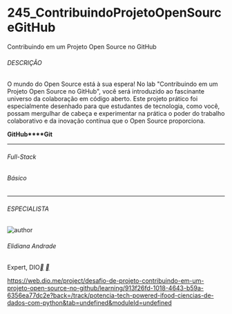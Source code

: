 # 245_ContribuindoProjetoOpenSourceGitHub
 Contribuindo em um Projeto Open Source no GitHub

###### DESCRIÇÃO

O mundo do Open Source está à sua espera! No lab "Contribuindo em um Projeto Open Source no GitHub", você será introduzido ao fascinante universo da colaboração em código aberto. Este projeto prático foi especialmente desenhado para que estudantes de tecnologia, como você, possam mergulhar de cabeça e experimentar na prática o poder do trabalho colaborativo e da inovação contínua que o Open Source proporciona.

**GitHub****Git**

------

###### Full-Stack

###### Básico

------

###### ESPECIALISTA

![author](https://hermes.dio.me/users/author/photos/eba47758-5075-4b7e-9372-f9c45815be5f.jpg)

###### Elidiana Andrade

Expert, DIO[**](https://www.linkedin.com/in/elidianaandrade/) [**](https://github.com/elidianaandrade)

https://web.dio.me/project/desafio-de-projeto-contribuindo-em-um-projeto-open-source-no-github/learning/913f26fd-1018-4643-b59a-6356ea77dc2e?back=/track/potencia-tech-powered-ifood-ciencias-de-dados-com-python&tab=undefined&moduleId=undefined

